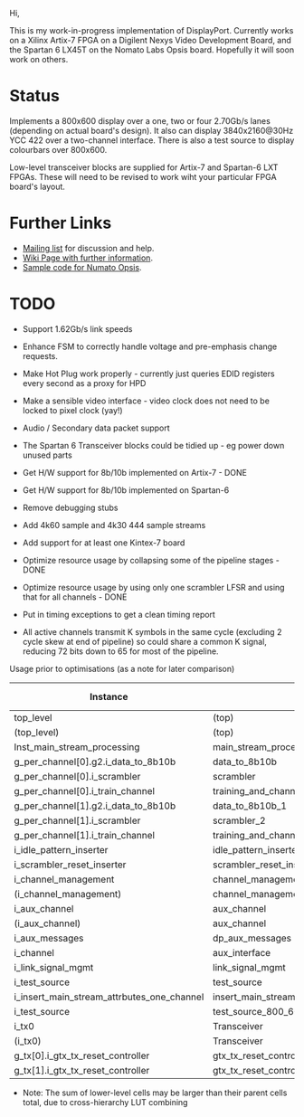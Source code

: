 Hi, 

This is my work-in-progress implementation of DisplayPort. Currently works on a Xilinx Artix-7 FPGA on a Digilent Nexys Video Development Board, and the Spartan 6 LX45T on the Nomato Labs Opsis board. Hopefully it will soon work on others.

Status
======
Implements a 800x600 display over a one, two or four 2.70Gb/s lanes (depending on actual board's design). It also can display 3840x2160@30Hz YCC 422 over a two-channel interface. There is also a test source to display colourbars over 800x600.

Low-level transceiver blocks are supplied for Artix-7 and Spartan-6 LXT FPGAs. These will need to be revised to work wiht your particular FPGA board's layout.

Further Links
=============

 * [Mailing list](https://groups.google.com/forum/#!forum/foss-displayport) for discussion and help.
 * [Wiki Page with further information](http://hamsterworks.co.nz/mediawiki/index.php/DisplayPort).
 * [Sample code for Numato Opsis](https://github.com/timvideos/HDMI2USB-numato-opsis-sample-code/tree/master/video/displayport/output).

TODO
====
- Support 1.62Gb/s link speeds
- Enhance FSM to correctly handle voltage and pre-emphasis change requests.
- Make Hot Plug work properly - currently just queries EDID registers every second as a proxy for HPD
- Make a sensible video interface - video clock does not need to be locked to pixel clock (yay!)
- Audio / Secondary data packet support
- The Spartan 6 Transceiver blocks could be tidied up - eg power down unused parts
- Get H/W support for 8b/10b implemented on Artix-7 - DONE
- Get H/W support for 8b/10b implemented on Spartan-6
- Remove debugging stubs
- Add 4k60 sample and 4k30 444 sample streams
- Add support for at least one Kintex-7 board
- Optimize resource usage by collapsing some of the pipeline stages - DONE
- Optimize resource usage by using only one scrambler LFSR and using that for all channels - DONE
- Put in timing exceptions to get a clean timing report

- All active channels transmit K symbols in the same cycle (excluding 2 cycle skew at end of pipeline) so could share a common K signal, reducing 72 bits down to 65 for most of the pipeline.

Usage prior to optimisations (as a note for later comparison)


|                    Instance                    |                   Module                   | Total LUTs | Logic LUTs | LUTRAMs | SRLs | FFs | RAMB36 | RAMB18 | DSP48 Blocks |
| ---------------------------------------------- | ------------------------------------------ | ---------- | ---------- | ------- | ---- | --- | ------ | ------ | ------------ |
| top_level                                      |                                      (top) |        711 |        639 |      16 |   56 | 697 |      0 |      1 |            0 |
|   (top_level)                                  |                                      (top) |         32 |          0 |       0 |   32 |   0 |      0 |      0 |            0 |
|   Inst_main_stream_processing                  |                     main_stream_processing |        230 |        206 |       0 |   24 | 294 |      0 |      0 |            0 |
|     g_per_channel[0].g2.i_data_to_8b10b        |                              data_to_8b10b |         44 |         44 |       0 |    0 |  61 |      0 |      0 |            0 |
|     g_per_channel[0].i_scrambler               |                                  scrambler |         17 |         17 |       0 |    0 |  16 |      0 |      0 |            0 |
|     g_per_channel[0].i_train_channel           |                 training_and_channel_delay |         21 |         11 |       0 |   10 |  32 |      0 |      0 |            0 |
|     g_per_channel[1].g2.i_data_to_8b10b        |                            data_to_8b10b_1 |         44 |         44 |       0 |    0 |  61 |      0 |      0 |            0 |
|     g_per_channel[1].i_scrambler               |                                scrambler_2 |         20 |         20 |       0 |    0 |  20 |      0 |      0 |            0 |
|     g_per_channel[1].i_train_channel           |               training_and_channel_delay_3 |         26 |         12 |       0 |   14 |  27 |      0 |      0 |            0 |
|     i_idle_pattern_inserter                    |                      idle_pattern_inserter |         49 |         49 |       0 |    0 |  67 |      0 |      0 |            0 |
|     i_scrambler_reset_inserter                 |                   scrambler_reset_inserter |          9 |          9 |       0 |    0 |  10 |      0 |      0 |            0 |
|   i_channel_management                         |                         channel_management |        315 |        299 |      16 |    0 | 302 |      0 |      0 |            0 |
|     (i_channel_management)                     |                         channel_management |          4 |          4 |       0 |    0 |   0 |      0 |      0 |            0 |
|     i_aux_channel                              |                                aux_channel |        305 |        289 |      16 |    0 | 292 |      0 |      0 |            0 |
|       (i_aux_channel)                          |                                aux_channel |        116 |        116 |       0 |    0 | 108 |      0 |      0 |            0 |
|       i_aux_messages                           |                            dp_aux_messages |         47 |         47 |       0 |    0 |  21 |      0 |      0 |            0 |
|       i_channel                                |                              aux_interface |        143 |        127 |      16 |    0 | 163 |      0 |      0 |            0 |
|     i_link_signal_mgmt                         |                           link_signal_mgmt |          6 |          6 |       0 |    0 |  10 |      0 |      0 |            0 |
|   i_test_source                                |                                test_source |        111 |        111 |       0 |    0 |  65 |      0 |      1 |            0 |
|     i_insert_main_stream_attrbutes_one_channel |   insert_main_stream_attrbutes_one_channel |         42 |         42 |       0 |    0 |  26 |      0 |      0 |            0 |
|     i_test_source                              | test_source_800_600_RGB_444_colourbars_ch1 |         69 |         69 |       0 |    0 |  39 |      0 |      1 |            0 |
|   i_tx0                                        |                                Transceiver |         23 |         23 |       0 |    0 |  36 |      0 |      0 |            0 |
|     (i_tx0)                                    |                                Transceiver |          0 |          0 |       0 |    0 |   0 |      0 |      0 |            0 |
|     g_tx[0].i_gtx_tx_reset_controller          |                    gtx_tx_reset_controller |         23 |         23 |       0 |    0 |  35 |      0 |      0 |            0 |
|     g_tx[1].i_gtx_tx_reset_controller          |                  gtx_tx_reset_controller_0 |          0 |          0 |       0 |    0 |   1 |      0 |      0 |            0 |

* Note: The sum of lower-level cells may be larger than their parent cells total, due to cross-hierarchy LUT combining
